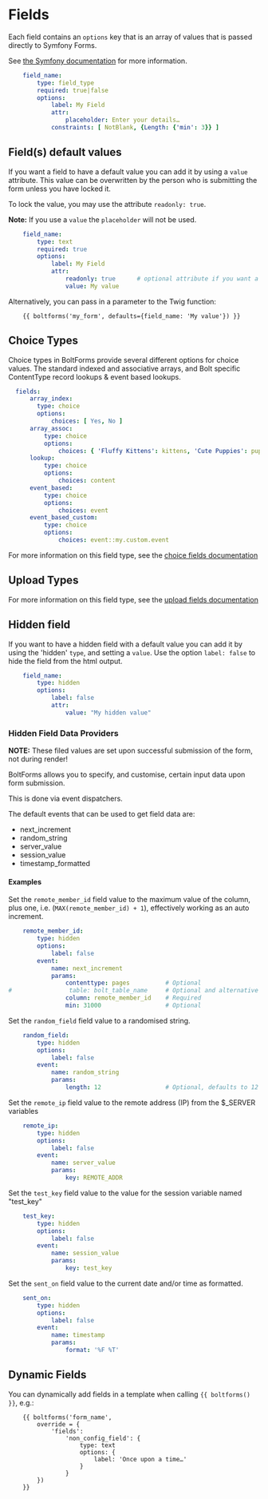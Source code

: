 Fields
======

Each field contains an `options` key that is an array of values that is passed 
directly to Symfony Forms.  

See [the Symfony documentation](http://symfony.com/doc/current/reference/forms/types/form.html) 
for more information. 

```yaml
    field_name:
        type: field_type
        required: true|false
        options:
            label: My Field
            attr:
                placeholder: Enter your details…
            constraints: [ NotBlank, {Length: {'min': 3}} ]
```

Field(s) default values
-----------------------

If you want a field to have a default value you can add it by using a `value` 
attribute. This value can be overwritten by the person who is submitting the 
form unless you have locked it.

To lock the value, you may use the attribute `readonly: true`.

**Note:** If you use a `value` the `placeholder` will not be used.

```yaml
    field_name:
        type: text
        required: true
        options:
            label: My Field
            attr:
                readonly: true      # optional attribute if you want a readonly field
                value: My value
```

Alternatively, you can pass in a parameter to the Twig function:

```twig
    {{ boltforms('my_form', defaults={field_name: 'My value'}) }}
```

Choice Types
------------

Choice types in BoltForms provide several different options for choice values.
The standard indexed and associative arrays, and Bolt specific ContentType
record lookups & event based lookups.

```yaml
  fields:
      array_index:
        type: choice
        options:
            choices: [ Yes, No ]
      array_assoc:
          type: choice
          options:
              choices: { 'Fluffy Kittens': kittens, 'Cute Puppies': puppies }
      lookup:
          type: choice
          options:
              choices: content
      event_based:
          type: choice
          options:
              choices: event
      event_based_custom:
          type: choice
          options:
              choices: event::my.custom.event
```


For more information on this field type, see the [choice fields documentation](fields/choice.md)


Upload Types
------------

For more information on this field type, see the [upload fields documentation](fields/upload.md)


Hidden field
------------

If you want to have a hidden field with a default value you can add it by using
the 'hidden' `type`, and setting a `value`.
Use the option `label: false` to hide the field from the html output.

```yaml
    field_name:
        type: hidden
        options:
            label: false
            attr:
                value: "My hidden value"
```


### Hidden Field Data Providers

**NOTE:** These filed values are set upon successful submission of the form, not during render!

BoltForms allows you to specify, and customise, certain input data upon form
submission. 

This is done via event dispatchers.

The default events that can be used to get field data are:
  - next_increment
  - random_string
  - server_value
  - session_value
  - timestamp_formatted

#### Examples

Set the `remote_member_id` field value to the maximum value of the column, 
plus one, i.e. (`MAX(remote_member_id) + 1`), effectively working as an auto
increment.

```yaml
    remote_member_id:
        type: hidden
        options:
            label: false
        event: 
            name: next_increment
            params:
                contenttype: pages          # Optional
#                table: bolt_table_name     # Optional and alternative to contenttype:
                column: remote_member_id    # Required
                min: 31000                  # Optional
```

Set the `random_field` field value to a randomised string.

```yaml
    random_field:
        type: hidden
        options:
            label: false
        event: 
            name: random_string
            params:
                length: 12                  # Optional, defaults to 12
```

Set the `remote_ip` field value to the remote address (IP) from the $_SERVER variables

```yaml
    remote_ip:
        type: hidden
        options:
            label: false
        event: 
            name: server_value
            params:
                key: REMOTE_ADDR
```

Set the `test_key` field value to the value for the session variable named "test_key"

```yaml
    test_key:
        type: hidden
        options:
            label: false
        event: 
            name: session_value
            params:
                key: test_key
```

Set the `sent_on` field value to the current date and/or time as formatted.

```yaml
    sent_on:
        type: hidden
        options:
            label: false
        event: 
            name: timestamp
            params:
                format: '%F %T'
```

Dynamic Fields
--------------

You can dynamically add fields in a template when calling `{{ boltforms() }}`,
e.g.:

```twig
    {{ boltforms('form_name',
        override = {
            'fields':
                'non_config_field': {
                    type: text
                    options: {
                        label: 'Once upon a time…'
                    }
                }
        })
    }}
```

